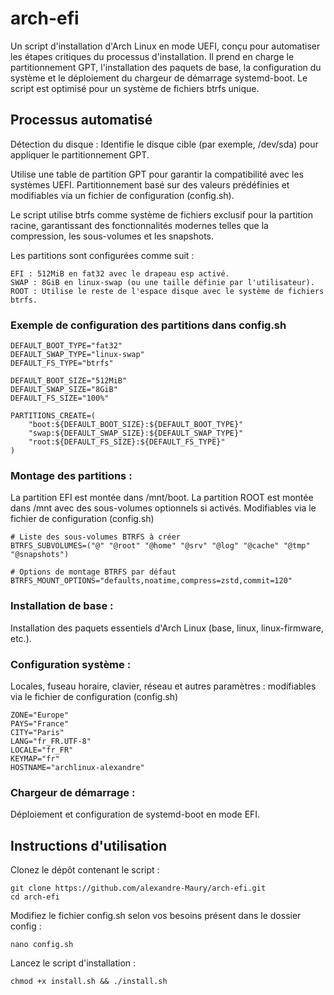 # arch-efi

Un script d'installation d'Arch Linux en mode UEFI, conçu pour automatiser les étapes critiques du processus d'installation. 
Il prend en charge le partitionnement GPT, l'installation des paquets de base, la configuration du système et le déploiement du chargeur de démarrage systemd-boot. 
Le script est optimisé pour un système de fichiers btrfs unique.



## Processus automatisé

Détection du disque : Identifie le disque cible (par exemple, /dev/sda) pour appliquer le partitionnement GPT.

Utilise une table de partition GPT pour garantir la compatibilité avec les systèmes UEFI.
Partitionnement basé sur des valeurs prédéfinies et modifiables via un fichier de configuration (config.sh).

Le script utilise btrfs comme système de fichiers exclusif pour la partition racine, garantissant des fonctionnalités modernes telles que la compression, les sous-volumes et les snapshots.

Les partitions sont configurées comme suit :

    EFI : 512MiB en fat32 avec le drapeau esp activé.
    SWAP : 8GiB en linux-swap (ou une taille définie par l'utilisateur).
    ROOT : Utilise le reste de l'espace disque avec le système de fichiers btrfs.

### Exemple de configuration des partitions dans config.sh

    DEFAULT_BOOT_TYPE="fat32"
    DEFAULT_SWAP_TYPE="linux-swap"
    DEFAULT_FS_TYPE="btrfs"

    DEFAULT_BOOT_SIZE="512MiB"
    DEFAULT_SWAP_SIZE="8GiB"
    DEFAULT_FS_SIZE="100%"

    PARTITIONS_CREATE=(
        "boot:${DEFAULT_BOOT_SIZE}:${DEFAULT_BOOT_TYPE}"
        "swap:${DEFAULT_SWAP_SIZE}:${DEFAULT_SWAP_TYPE}"
        "root:${DEFAULT_FS_SIZE}:${DEFAULT_FS_TYPE}"
    )

### Montage des partitions :

La partition EFI est montée dans /mnt/boot.
La partition ROOT est montée dans /mnt avec des sous-volumes optionnels si activés. Modifiables via le fichier de configuration (config.sh)

    # Liste des sous-volumes BTRFS à créer
    BTRFS_SUBVOLUMES=("@" "@root" "@home" "@srv" "@log" "@cache" "@tmp" "@snapshots")

    # Options de montage BTRFS par défaut
    BTRFS_MOUNT_OPTIONS="defaults,noatime,compress=zstd,commit=120"

### Installation de base :

Installation des paquets essentiels d'Arch Linux (base, linux, linux-firmware, etc.).
    
### Configuration système :
    
Locales, fuseau horaire, clavier, réseau et autres paramètres : modifiables via le fichier de configuration (config.sh)

    ZONE="Europe"
    PAYS="France"
    CITY="Paris"
    LANG="fr_FR.UTF-8"
    LOCALE="fr_FR"
    KEYMAP="fr"
    HOSTNAME="archlinux-alexandre"

### Chargeur de démarrage :
    
Déploiement et configuration de systemd-boot en mode EFI.

## Instructions d'utilisation

Clonez le dépôt contenant le script :

    git clone https://github.com/alexandre-Maury/arch-efi.git
    cd arch-efi

Modifiez le fichier config.sh selon vos besoins présent dans le dossier config :

    nano config.sh

Lancez le script d'installation :

    chmod +x install.sh && ./install.sh

